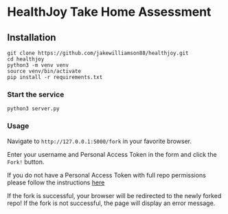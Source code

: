 # HealthJoy Take Home Assessment

## Installation

```
git clone https://github.com/jakewilliamson88/healthjoy.git
cd healthjoy
python3 -m venv venv
source venv/bin/activate
pip install -r requirements.txt
```

### Start the service
```
python3 server.py
```

### Usage


Navigate to `http://127.0.0.1:5000/fork` in your favorite browser.

Enter your username and Personal Access Token in the form and click the `Fork!` button.

If you do not have a Personal Access Token with full repo permissions please follow the instructions [here](https://docs.github.com/en/github/authenticating-to-github/creating-a-personal-access-token)

If the fork is successful, your browser will be redirected to the newly forked repo!
If the fork is not successful, the page will display an error message.
